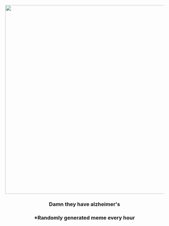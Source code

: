 <p align="center">
        <img src="https://i.redd.it/n5ru0iutnrs81.jpg" width="600" height="600">
        </p>
        <h3 align="center">Damn they have alzheimer's</h3>
        <h3 align="center">*Randomly generated meme every hour</h3>
    